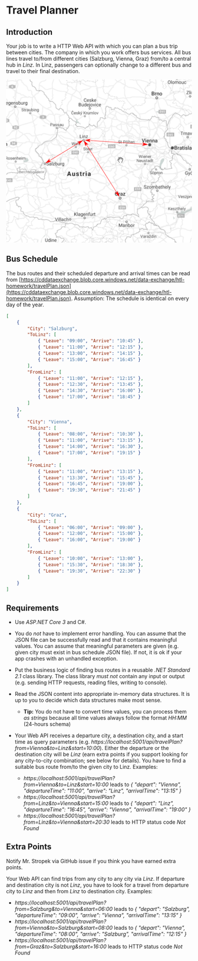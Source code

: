 # Travel Planner

## Introduction

Your job is to write a HTTP Web API with which you can plan a bus trip between cities. The company in which you work offers bus services. All bus lines travel to/from different cities (Salzburg, Vienna, Graz) from/to a central hub in *Linz*. In Linz, passengers can optionally change to a different bus and travel to their final destination.

![Bus Routes](routes.png)

## Bus Schedule

The bus routes and their scheduled departure and arrival times can be read from [https://cddataexchange.blob.core.windows.net/data-exchange/htl-homework/travelPlan.json](https://cddataexchange.blob.core.windows.net/data-exchange/htl-homework/travelPlan.json). Assumption: The schedule is identical on every day of the year.

```json
[
    {
        "City": "Salzburg",
        "ToLinz": [
            { "Leave": "09:00", "Arrive": "10:45" },
            { "Leave": "11:00", "Arrive": "12:15" },
            { "Leave": "13:00", "Arrive": "14:15" },
            { "Leave": "15:00", "Arrive": "16:45" }
        ],
        "FromLinz": [
            { "Leave": "11:00", "Arrive": "12:15" },
            { "Leave": "12:30", "Arrive": "13:45" },
            { "Leave": "14:30", "Arrive": "16:00" },
            { "Leave": "17:00", "Arrive": "18:45" }
        ]
    },
    {
        "City": "Vienna",
        "ToLinz": [
            { "Leave": "08:00", "Arrive": "10:30" },
            { "Leave": "11:00", "Arrive": "13:15" },
            { "Leave": "14:00", "Arrive": "16:30" },
            { "Leave": "17:00", "Arrive": "19:15" }
        ],
        "FromLinz": [
            { "Leave": "11:00", "Arrive": "13:15" },
            { "Leave": "13:30", "Arrive": "15:45" },
            { "Leave": "16:45", "Arrive": "19:00" },
            { "Leave": "19:30", "Arrive": "21:45" }
        ]
    },
    {
        "City": "Graz",
        "ToLinz": [
            { "Leave": "06:00", "Arrive": "09:00" },
            { "Leave": "12:00", "Arrive": "15:00" },
            { "Leave": "16:00", "Arrive": "19:00" }
        ],
        "FromLinz": [
            { "Leave": "10:00", "Arrive": "13:00" },
            { "Leave": "15:30", "Arrive": "18:30" },
            { "Leave": "19:30", "Arrive": "22:30" }
        ]
    }
]
```

## Requirements

* Use *ASP.NET Core 3* and C#.

* You do *not* have to implement error handling. You can assume that the JSON file can be successfully read and that it contains meaningful values. You can assume that meaningful parameters are given (e.g. given city must exist in bus schedule JSON file). If not, it is ok if your app crashes with an unhandled exception.

* Put the business logic of finding bus routes in a reusable *.NET Standard 2.1* class library. The class library *must not* contain any input or output (e.g. sending HTTP requests, reading files, writing to console).

* Read the JSON content into appropriate in-memory data structures. It is up to you to decide which data structures make most sense.
  * **Tip:** You do not have to convert time values, you can process them *as strings* because all time values always follow the format *HH:MM* (24-hours schema)

* Your Web API receives a departure city, a destination city, and a start time as query parameters (e.g. *https://localhost:5001/api/travelPlan?from=Vienna&to=Linz&start=10:00*). Either the departure or the destination city will be *Linz* (earn extra points if you support looking for any city-to-city combination; see below for details). You have to find a suitable bus route from/to the given city to Linz. Examples:
  * *https://localhost:5001/api/travelPlan?from=Vienna&to=Linz&start=10:00* leads to *{ "depart": "Vienna", "departureTime": "11:00", "arrive": "Linz", "arrivalTime": "13:15" }*
  * *https://localhost:5001/api/travelPlan?from=Linz&to=Vienna&start=15:00* leads to *{ "depart": "Linz", "departureTime": "16:45", "arrive": "Vienna", "arrivalTime": "19:00" }*
  * *https://localhost:5001/api/travelPlan?from=Linz&to=Vienna&start=20:30* leads to HTTP status code *Not Found*

## Extra Points

Notify Mr. Stropek via GitHub issue if you think you have earned extra points.

Your Web API can find trips from any city to any city via *Linz*. If departure and destination city is not *Linz*, you have to look for a travel from departure city to *Linz* and then from *Linz* to destination city. Examples:

* *https://localhost:5001/api/travelPlan?from=Salzburg&to=Vienna&start=06:00* leads to *{ "depart": "Salzburg", "departureTime": "09:00", "arrive": "Vienna", "arrivalTime": "13:15" }*
* *https://localhost:5001/api/travelPlan?from=Vienna&to=Salzburg&start=08:00* leads to *{ "depart": "Vienna", "departureTime": "08:00", "arrive": "Salzburg", "arrivalTime": "12:15" }*
* *https://localhost:5001/api/travelPlan?from=Graz&to=Salzburg&start=16:00* leads to HTTP status code *Not Found*
